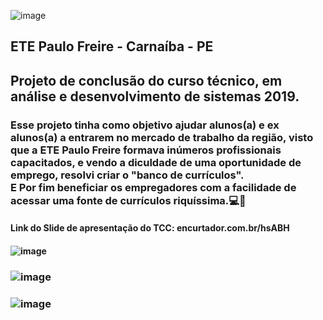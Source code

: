 
![image](https://user-images.githubusercontent.com/93235011/167010002-03ff811e-db9c-4efe-ad39-20cd29e53376.png)
## ETE Paulo Freire - Carnaíba - PE
## Projeto de conclusão do curso técnico, em análise e desenvolvimento de sistemas 2019.

### Esse projeto tinha como objetivo ajudar alunos(a) e ex alunos(a) a entrarem no mercado de trabalho da região, visto que a ETE Paulo Freire formava inúmeros profissionais capacitados, e vendo a diculdade de uma oportunidade de emprego, resolvi criar o "banco de currículos".<br> E Por fim beneficiar os empregadores com a facilidade de acessar uma fonte de currículos riquíssima.💻🏢
#### Link do Slide de apresentação do TCC: encurtador.com.br/hsABH

#### ![image](https://user-images.githubusercontent.com/93235011/167015666-3d14a24a-66b0-4898-844d-e5642e2b44ef.png)
### ![image](https://user-images.githubusercontent.com/93235011/167015810-da79370c-9672-4fb1-8899-74fdbb1b0d2c.png)
### ![image](https://user-images.githubusercontent.com/93235011/167015901-68589246-2632-4406-9ecb-f8bcb05e0132.png)
